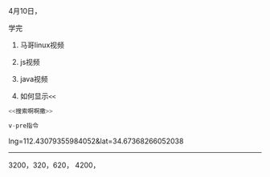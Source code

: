4月10日，

学完

1. 马哥linux视频
2. js视频
3. java视频



1. 如何显示`<<`

```js
<<搜索啊啊撒>>
```

```js
v-pre指令


```

lng=112.43079355984052&lat=34.67368266052038


-------
3200，320，620，
4200，





